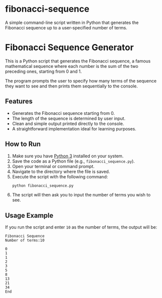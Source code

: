 # fibonacci-sequence
A simple command-line script written in Python that generates the Fibonacci sequence up to a user-specified number of terms.

# Fibonacci Sequence Generator

This is a Python script that generates the Fibonacci sequence, a famous mathematical sequence where each number is the sum of the two preceding ones, starting from 0 and 1.

The program prompts the user to specify how many terms of the sequence they want to see and then prints them sequentially to the console.

## Features

-   Generates the Fibonacci sequence starting from 0.
-   The length of the sequence is determined by user input.
-   Clean and simple output printed directly to the console.
-   A straightforward implementation ideal for learning purposes.

## How to Run

1.  Make sure you have [Python 3](https://www.python.org/downloads/) installed on your system.
2.  Save the code as a Python file (e.g., `fibonacci_sequence.py`).
3.  Open your terminal or command prompt.
4.  Navigate to the directory where the file is saved.
5.  Execute the script with the following command:
    ```bash
    python fibonacci_sequence.py
    ```
6.  The script will then ask you to input the number of terms you wish to see.

## Usage Example

If you run the script and enter `10` as the number of terms, the output will be:

```
Fibonacci Sequence
Number of terms:10

0
1
1
2
3
5
8
13
21
34
End
```
